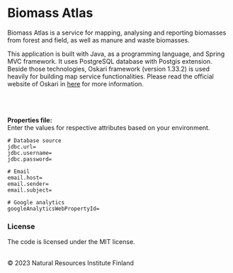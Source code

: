 # Biomass Atlas

Biomass Atlas is a service for mapping, analysing and reporting biomasses from forest and field, as well as manure and waste biomasses.

This application is built with Java, as a programming language, and Spring MVC framework. It uses PostgreSQL database with Postgis extension. 
<br>Beside those technologies, Oskari framework (version 1.33.2) is used heavily for building map service functionalities. Please read the official website of Oskari in [here](https://oskari.org/) for more information.<br><br><br><br>

**Properties file:**
<br>Enter the values for respective attributes based on your environment.

```
# Database source
jdbc.url=
jdbc.username=
jdbc.password=

# Email
email.host=
email.sender=
email.subject= 

# Google analytics
googleAnalyticsWebPropertyId=
```

### License

The code is licensed under the MIT license.

<br>&copy; 2023 Natural Resources Institute Finland